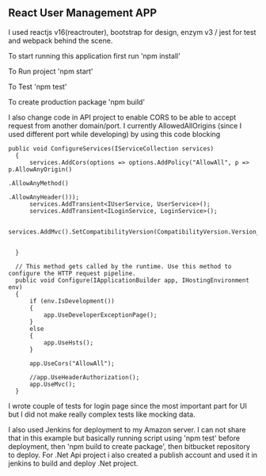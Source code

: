 ## React User Management APP

I used reactjs v16(reactrouter), bootstrap for design, enzym v3 / jest for test and webpack behind the scene.

To start running this application first run 'npm install'

To Run project 'npm start'

To Test 'npm test'

To create production package 'npm build'

I also change code in API project to enable CORS to be able to accept request from another domain/port. I currently AllowedAllOrigins (since I used different port while developing) by using this code blocking
```
public void ConfigureServices(IServiceCollection services)
  {
      services.AddCors(options => options.AddPolicy("AllowAll", p => p.AllowAnyOrigin()
                                                              .AllowAnyMethod()
                                                               .AllowAnyHeader()));
      services.AddTransient<IUserService, UserService>();
      services.AddTransient<ILoginService, LoginService>();

      services.AddMvc().SetCompatibilityVersion(CompatibilityVersion.Version_2_1);


  }

  // This method gets called by the runtime. Use this method to configure the HTTP request pipeline.
  public void Configure(IApplicationBuilder app, IHostingEnvironment env)
  {
      if (env.IsDevelopment())
      {
          app.UseDeveloperExceptionPage();
      }
      else
      {
          app.UseHsts();
      }

      app.UseCors("AllowAll");

      //app.UseHeaderAuthorization();
      app.UseMvc();
  }
```

I wrote couple of tests for login page since the most important part for UI but I did not make really complex tests like mocking data.

I also used Jenkins for deployment to my Amazon server. I can not share that in this example but basically running script using 'npm test' before deployment, then 'npm build to create package', then bitbucket repository to deploy.
For .Net Api project i also created a publish account and used it in jenkins to build and deploy .Net project.
